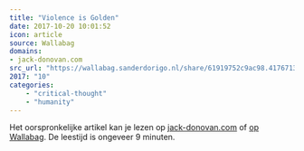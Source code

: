 ```yaml
---
title: "Violence is Golden"
date: 2017-10-20 10:01:52
icon: article
source: Wallabag
domains:
- jack-donovan.com
src_url: "https://wallabag.sanderdorigo.nl/share/61919752c9ac98.41767135"
2017: "10"
categories:
    - "critical-thought"
    - "humanity"
---
```

Het oorspronkelijke artikel kan je lezen op [jack-donovan.com](http://www.jack-donovan.com/axis/2011/03/violence-is-golden/) of [op Wallabag](https://wallabag.sanderdorigo.nl/share/61919752c9ac98.41767135). De leestijd is ongeveer 9 minuten.